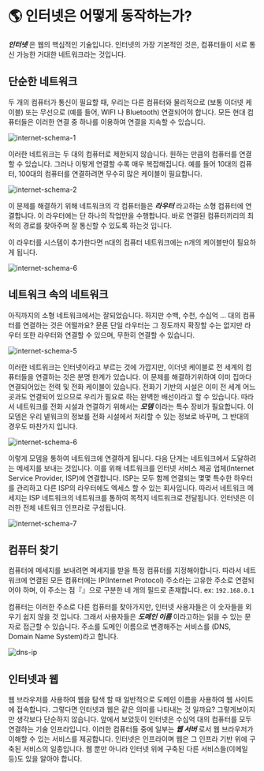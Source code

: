 

# 🌎 인터넷은 어떻게 동작하는가?

***인터넷*** 은 웹의 핵심적인 기술입니다. 인터넷의 가장 기본적인 것은, 컴퓨터들이 서로 통신 가능한 거대한 네트워크라는 것입니다.


## 단순한 네트워크
두 개의 컴퓨터가 통신이 필요할 때, 우리는 다른 컴퓨터와 물리적으로 (보통 이더넷 케이블) 또는 무선으로 (예를 들어, WIFI 나 Bluetooth) 연결되어야 합니다. 모든 현대 컴퓨터들은 이러한 연결 중 하나를 이용하여 연결을 지속할 수 있습니다.

![internet-schema-1](https://user-images.githubusercontent.com/68184254/218014094-b47e8ce0-bdda-4bff-9176-45016559346e.png)

이러한 네트워크는 두 대의 컴퓨터로 제한되지 않습니다. 원하는 만큼의 컴퓨터를 연결할 수 있습니다. 그러나 이렇게 연결할 수록 매우 복잡해집니다. 예를 들어 10대의 컴퓨터, 100대의 컴퓨터를 연결하려면 무수히 많은 케이블이 필요합니다.

![internet-schema-2](https://user-images.githubusercontent.com/68184254/218014145-01e683bd-20d7-40c5-aecb-db25742774c4.png)

이 문제를 해결하기 위해 네트워크의 각 컴퓨터들은 ***라우터*** 라고하는 소형 컴퓨터에 연결합니다. 이 라우터에는 단 하나의 작업만을 수행합니다. 바로 연결된 컴퓨터끼리의 최적의 경로를 찾아주며 잘 통신할 수 있도록 하는것 입니다.

이 라우터를 시스템이 추가한다면 n대의 컴퓨터 네트워크에는 n개의 케이블만이 필요하게 됩니다.

![internet-schema-6](https://user-images.githubusercontent.com/68184254/218014192-f45aa1a8-9897-4cc5-af92-9230d246d35d.png)

## 네트워크 속의 네트워크

아직까지의 소형 네트워크에서는 잘되었습니다. 하지만 수백, 수천, 수십억 ... 대의 컴퓨터를 연결하는 것은 어떨까요? 문론 단일 라우터는 그 정도까지 확장할 수는 없지만 라우터 또한 라우터와 연결할 수 있으며, 무한히 연결할 수 있습니다.

![internet-schema-5](https://user-images.githubusercontent.com/68184254/218014362-1a5f114d-5ff5-449a-ade6-c84d558f00a0.png)

이러한 네트워크는 인터넷이라고 부르는 것에 가깝지만, 이더넷 케이블로 전 세계의 컴퓨터들을 연결하는 것은 분명 한계가 있습니다. 이 문제를 해결하기위하여 이미 집마다 연결되어있는 전력 및 전화 케이블이 있습니다. 전화기 기반의 시설은 이미 전 세계 어느 곳과도 연결되어 있으므로 우리가 필요로 하는 완벽한 배선이라고 할 수 있습니다. 따라서 네트워크를 전화 시설과 연결하기 위해서는 ***모뎀*** 이라는 특수 장비가 필요합니다. 이 모뎀은 우리 넽워크의 정보를 전화 시설에서 처리할 수 있는 정보로 바꾸며, 그 반대의 경우도 마찬가지 입니다.

![internet-schema-6](https://user-images.githubusercontent.com/68184254/218014332-0c67db2d-350f-49ff-98ea-8eac2f54c797.png)

이렇게 모뎀을 통하여 네트워크에 연결하게 됩니다. 다음 단게는 네트워크에서 도달하려는 메세지를 보내는 것입니다. 이를 위해 네트워크를 인터넷 서비스 제공 업체(Internet Service Provider, ISP)에 연결합니다. ISP는 모두 함께 연결되는 몇몇 특수한 하우터를 관리하고 다른 ISP의 라우터에도 엑세스 할 수 있는 회사입니다. 따라서 네트워크 메세지는 ISP 네트워크의 네트워크를 통하여 목적지 네트워크로 전달됩니다. 인터넷은 이러한 전체 네트워크 인프라로 구성됩니다.

![internet-schema-7](https://user-images.githubusercontent.com/68184254/218014280-57cb5bd3-accf-477b-b59c-35c9daac5284.png)

## 컴퓨터 찾기


컴퓨터에 메세지를 보내려면 메세지를 받을 특정 컴퓨터를 지정해야합니다. 따라서 네트워크에 연결된 모든 컴퓨터에는 IP(Internet Protocol) 주소라는 고유한 주소로 연결되어야 하며, 이 주소는 점『』으로 구분한 네 개의 필드로 존재합니다. ex: ```192.168.0.1```

컴퓨터는 이러한 주소로 다른 컴퓨터를 찾아가지만, 인터넷 사용자들은 이 숫자들을 외우기 쉽지 않을 것 입니다. 그래서 사용자들은 ***도메인 이름*** 이라고하는 읽을 수 있는 문자로 접근할 수 있습니다. 주소를 도메인 이름으로 변경해주는 서비스를 (DNS, Domain Name System)라고 합니다.

![dns-ip](https://user-images.githubusercontent.com/68184254/218014438-2518a3f6-038f-4232-adb7-2c88244822da.png)

## 인터넷과 웹


웹 브라우저를 사용하여 웹을 탐색 할 때 일반적으로 도메인 이름을 사용하여 웹 사이트에 접속합니다. 그렇다면 인터넷과 웹은 같은 의미를 나타내는 것 일까요? 그렇게보이지만 생각보다 단순하지 않습니다. 앞에서 보았듯이 인터넷은 수십억 대의 컴퓨터를 모두 연결하는 기술 인프라입니다. 이러한 컴퓨터들 중에 일부는 ***웹 서버*** 로서 웹 브라우저가 이해할 수 있는 서비스를 제공합니다. 인터넷은 인프라이며 웹은 그 인프라 기반 위에 구축된 서비스의 일종입니다. 웹 뿐만 아니라 인터넷 위에 구축된 다른 서비스들(이메일 등)도 있을 알아야 합니다.


